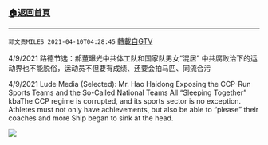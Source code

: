 ﻿###  [:house:返回首頁](https://github.com/ourhimalayas/txt)
---

`郭文贵MILES 2021-04-10T04:28:45` [轉載自GTV](https://gtv.org/web/#/UserInfo/5e596957357cc612d35a8044)

4/9/2021 路德节选：郝董曝光中共体工队和国家队男女“混居” 
中共腐败治下的运动界也不能脱俗，运动员不但要有成绩、还要会拍马匹、同流合污

4/9/2021 Lude Media (Selected): Mr. Hao Haidong Exposing the CCP-Run Sports Teams and the So-Called National Teams All “Sleeping Together”
kbaThe CCP regime is corrupted, and its sports sector is no exception. Athletes must not only have achievements, but also be able to “please” their coaches and more Ship began to sink at the head. 

[![](https://filegroup.gtv.org/cdn-cgi/image/width=600/https://filegroup.gtv.org/group7/web/20210410/04/28/0/92f673c35dd22e513ee635828b852255.jpg)](https://filegroup.gtv.org/group7/web/20210410/04/28/0/7b87d08145cf7be0b3c1ac72f92096fd.mp4)